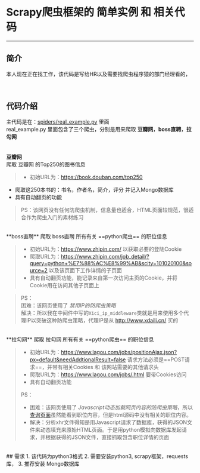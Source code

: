 # Scrapy爬虫框架的 简单实例 和 相关代码
***

## 简介
本人现在正在找工作，该代码是写给HR以及需要找爬虫程序猿的部门经理看的，



<br>

## 代码介绍

主代码是在：[spiders/real_example.py](https://github.com/zhangyunchuan/scrapy_example/blob/master/spiders/real_example.py "real_example.py 里面有 豆瓣网，boss直聘，拉勾网 爬虫代码") 里面  
real_example.py 里面包含了三个爬虫，分别是用来爬取 **豆瓣网**，**boss直聘**，**拉勾网**  
<br>
<br>
**豆瓣网**  
爬取 豆瓣网 的Top250的图书信息  

>* 初始URL为：<https://book.douban.com/top250>
* 爬取这250本书的：书名，作者名，简介，评分 并记入Mongo数据库
* 具有自动翻页的功能  

>PS：该网页没有任何防爬虫机制，信息量也适合，HTML页面较规范，很适合作为爬虫入门的素材练习
   
<br>
**boss直聘**  
爬取 boss直聘 所有有关 ==python爬虫== 的职位信息

>* 初始URL为：<https://www.zhipin.com/> 以获取必要的登陆Cookie
>* 爬取URL为：<https://www.zhipin.com/job_detail/?query=python+%E7%88%AC%E8%99%AB&scity=101020100&source=2> 以及该页面下工作详情的子页面
>* 具有自动翻页功能，能记录来自第一次访问主页的Cookie，并将Cookie用在访问其他子页面上

>PS：  
>困难：该网页使用了 *禁用IP的防爬虫策略*   
>解决：所以我在中间件中写的`Xici_ip_middleware`类就是用来使用多个代理IP以突破这种防爬虫策略，代理IP是从 <http://www.xdaili.cn/> 买的

<br>
**拉勾网**  
爬取 拉勾网 所有有关 ==python爬虫== 的职位信息

>* 初始URL为：<https://www.lagou.com/jobs/positionAjax.json?px=default&needAddtionalResult=false> 请求方法必须是==POST请求==，并带有相关Cookies 和 该网站需要的其他请求头 
>* 爬取URL为：<https://www.lagou.com/jobs/.html> 要带Cookies访问
>* 具有自动翻页功能
>
>PS：   
> 
>* 困难：该网页使用了 *Javascript动态加载网页内容的防爬虫策略*，所以[查询页面](https://www.lagou.com/jobs/list_python%20%E7%88%AC%E8%99%AB?labelWords=&fromSearch=true&suginput=)虽然能看到职位内容，但是html源码中没有相关的职位内容。  
>* 解决：分析xhr文件得知是用Javascript请求了数据库，获得的JSON文件来动态填充来原始HTML页面。于是用python模拟向数据库发起请求，并根据获得的JSON文件，直接抓取包含职位详情的页面
	
	
	
<br>
## 需求
1. 该代码为python3格式
2. 需要安装python3, scrapy框架，requests库，
3. 推荐安装 Mongo数据库















